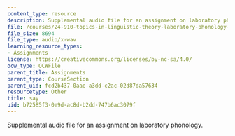 ```yaml
---
content_type: resource
description: Supplemental audio file for an assignment on laboratory phonology.
file: /courses/24-910-topics-in-linguistic-theory-laboratory-phonology-spring-2007/b72585f30e9dac8db2dd747b6ac3079f_say.wav
file_size: 8694
file_type: audio/x-wav
learning_resource_types:
- Assignments
license: https://creativecommons.org/licenses/by-nc-sa/4.0/
ocw_type: OCWFile
parent_title: Assignments
parent_type: CourseSection
parent_uid: fcd2b437-0aae-a3dd-c2ac-02d87da57634
resourcetype: Other
title: say
uid: b72585f3-0e9d-ac8d-b2dd-747b6ac3079f
---
```

Supplemental audio file for an assignment on laboratory phonology.